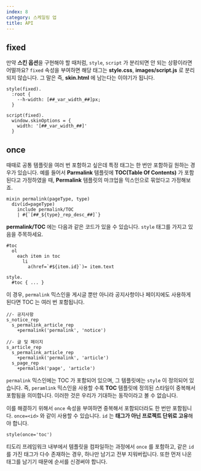 ```yaml
---
index: 8
category: 스케일링 업
title: API
---
```


## fixed

만약 **스킨 옵션**을 구현해야 할 때처럼, `style`, `script` 가 분리되면 안 되는 상황이라면 어떨까요? `fixed` 속성을 부여하면 해당 태그는 **style.css**, **images/script.js** 로 분리되지 않습니다. 그 말은 즉, **skin.html** 에 남는다는 이야기가 됩니다.

```pug
style(fixed).
  :root {
    --h-width: [##_var_width_##]px;
  }

script(fixed).
  window.skinOptions = {
    width: '[##_var_width_##]'
  }
```

## once

때때로 공통 템플릿을 여러 번 포함하고 싶은데 특정 태그는 한 번만 포함하길 원하는 경우가 있습니다. 예를 들어서 **Parmalink** 템플릿에 **TOC(Table Of Contents)** 가 포함된다고 가정하였을 때, **Permalink** 템플릿의 마크업을 믹스인으로 묶었다고 가정해보죠.

```pug
mixin permalink(pageType, type)
  div(id=pageType)
    include permalink/TOC
    | #{`[##_${type}_rep_desc_##]`}
```

**permalink/TOC** 에는 다음과 같은 코드가 있을 수 있습니다. `style` 태그를 가지고 있음을 주목하세요.

```pug
#toc
  ol
    each item in toc
      li
        a(href=`#${item.id}`)= item.text
        
style.
  #toc { ... }
```

이 경우, `permalink` 믹스인을 게시글 뿐만 아니라 공지사항이나 페이지에도 사용하게 된다면 TOC 는 여러 번 포함됩니다.

```pug
//- 공지사항
s_notice_rep
  s_permalink_article_rep
    +permalink('permalink', 'notice')
    
//- 글 및 페이지
s_article_rep
  s_permalink_article_rep
    +permalink('permalink', 'article')
  s_page_rep
    +permalink('page', 'article')
```

`permalink` 믹스인에는 TOC 가 포함되어 있으며, 그 템플릿에는 `style` 이 정의되어 있습니다. 즉, `peramlink` 믹스인을 사용할 수록 **TOC** 템플릿에 정의된 스타일이 중복해서 포함됨을 의미합니다. 이러한 것은 우리가 기대하는 동작이라고 볼 수 없습니다.

이를 해결하기 위해서 `once` 속성을 부여하면 중복해서 포함되더라도 한 번만 포함됩니다. `once=<id>` 와 같이 사용할 수 있습니다. `id` 는 **태그가 아닌 프로젝트 단위로 고유**해야 합니다.

```pug
style(once='toc')
```

티도리 프레임워크 내부에서 템플릿을 컴파일하는 과정에서 `once` 를 포함하고, 같은 `id` 를 가진 태그가 다수 존재하는 경우, 하나만 남기고 전부 지워버립니다. 또한 먼저 나온 태그를 남기기 때문에 순서를 신경써야 합니다.
